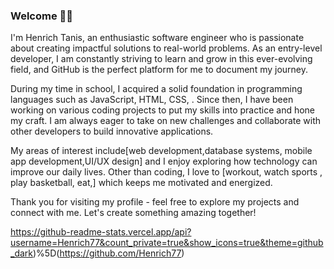 ### Welcome  🙌🏾

I'm Henrich Tanis, an enthusiastic software engineer who is passionate about creating impactful solutions to real-world problems. As an entry-level developer, I am constantly striving to learn and grow in this ever-evolving field, and GitHub is the perfect platform for me to document my journey.

During my time in school, I acquired a solid foundation in programming languages such as JavaScript, HTML, CSS, . Since then, I have been working on various coding projects to put my skills into practice and hone my craft. I am always eager to take on new challenges and collaborate with other developers to build innovative applications.

My areas of interest include[web development,database systems, mobile app development,UI/UX design] and I enjoy exploring how technology can improve our daily lives. Other than coding, I love to [workout, watch sports , play basketball, eat,] which keeps me motivated and energized.

Thank you for visiting my profile - feel free to explore my projects and connect with me. Let's create something amazing together!


https://github-readme-stats.vercel.app/api?username=Henrich77&count_private=true&show_icons=true&theme=github_dark)%5D(https://github.com/Henrich77)





<!--
**Henrich77/Henrich77** is a ✨ _special_ ✨ repository because its `README.md` (this file) appears on your GitHub profile.

Here are some ideas to get you started:

- 🔭 I’m currently working on ...
- 🌱 I’m currently learning ...
- 👯 I’m looking to collaborate on ...
- 🤔 I’m looking for help with ...
- 💬 Ask me about ...
- 📫 How to reach me: ...
- 😄 Pronouns: ...
- ⚡ Fun fact: ...
-->
